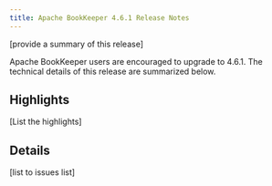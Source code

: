 ```yaml
---
title: Apache BookKeeper 4.6.1 Release Notes
---
```


[provide a summary of this release]

Apache BookKeeper users are encouraged to upgrade to 4.6.1. The technical details of this release are summarized
below.

## Highlights

[List the highlights]

## Details

[list to issues list]

